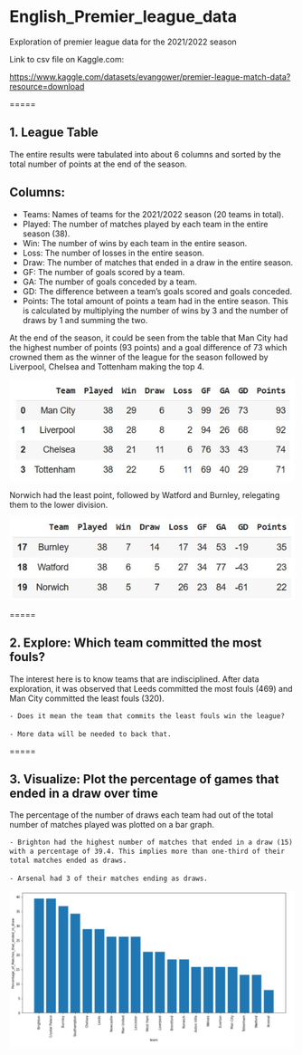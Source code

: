 # English_Premier_league_data

Exploration of premier league data for the 2021/2022 season

Link to csv file on Kaggle.com: 

https://www.kaggle.com/datasets/evangower/premier-league-match-data?resource=download

=====
## 1. League Table

The entire results were tabulated into about 6 columns and sorted by the total number of points at the end of the season.
## Columns:
   - Teams: Names of teams for the 2021/2022 season (20 teams in total).
   - Played:  The number of matches played by each team in the entire season (38).
   - Win: The number of wins by each team in the entire season.
   - Loss:  The number of losses in the entire season.
   - Draw: The number of matches that ended in a draw in the entire season.
   - GF: The number of goals scored by a team.
   - GA: The number of goals conceded by a team.
   - GD:  The difference between a team’s goals scored and goals conceded.
   - Points: The total amount of points a team had in the entire season. This is calculated by multiplying the number of wins by 3 and the number of draws by 1 and summing the two.

At the end of the season, it could be seen from the table that Man City had the highest number of points (93 points) and a goal difference of 73 which crowned them as the winner of 
the league for the season followed by Liverpool, Chelsea and Tottenham making the top 4.

![Graph](Images/Top_4.jpg)

Norwich had the least point, followed by Watford and Burnley, relegating them to the lower division. 

![Graph](Images/Relegation.jpg)

=====

## 2. Explore: Which team committed the most fouls?
The interest here is to know teams that are indisciplined. After data exploration, it was observed that Leeds committed the most fouls (469) and Man City committed the least fouls (320). 

	- Does it mean the team that commits the least fouls win the league? 

	- More data will be needed to back that.

=====

## 3. Visualize: Plot the percentage of games that ended in a draw over time

The percentage of the number of draws each team had out of the total number of matches played was plotted on a bar graph. 

	- Brighton had the highest number of matches that ended in a draw (15) with a percentage of 39.4. This implies more than one-third of their total matches ended as draws. 

	- Arsenal had 3 of their matches ending as draws.

![Graph](Images/Bar_Graph.jpg)